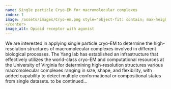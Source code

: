 ```yaml
---
name: Single particle Cryo-EM for macromolecular complexes
index: 1
image: /assets/images/Cryo-em.png style="object-fit: contain; max-height: 25em">
</center>
image_alt: Opioid receptor with agonist
---
```


We are interested in applying single particle cryo-EM to determine the high-resolution structures of macromolecular complexes involved in different biological processes. The Yang lab has established an infrastructure that effectively utilizes the world-class cryo-EM and computational resources at the University of Virginia for determining high-resolution structures various macromolecular complexes ranging in size, shape, and flexibility, with added capability to detect multiple conformational or compositional states from single datasets. to be continued...
